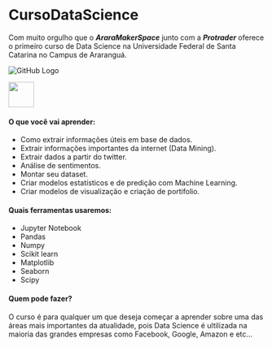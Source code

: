 # CursoDataScience
Com muito orgulho que o ***AraraMakerSpace*** junto com a ***Protrader*** oferece o primeiro curso de Data Science na Universidade Federal de Santa Catarina no Campus de Araranguá.


![GitHub Logo](https://www.analytixlabs.co.in/assets/images/course/Python2.jpg)

<img src="https://scontent.ffln5-1.fna.fbcdn.net/v/t1.0-9/30707271_1235785526558355_8402345710594293760_n.png?_nc_cat=0&oh=622921b1aaf60fceb1328f389684e6f0&oe=5C0BFC0B" width="50" height="50" />


#### O que você vai aprender:
* Como extrair informações úteis em base de dados.
* Extrair informações importantes da internet (Data Mining).
* Extrair dados a partir do twitter.
* Análise de sentimentos.
* Montar seu dataset.
* Criar modelos estatísticos e de predição com Machine Learning.
* Criar modelos de visualização e criação de portifolio.

#### Quais ferramentas usaremos:
* Jupyter Notebook
* Pandas
* Numpy
* Scikit learn
* Matplotlib
* Seaborn
* Scipy

#### Quem pode fazer?
O curso é para qualquer um que deseja começar a aprender sobre uma das áreas mais importantes da atualidade, pois Data Science é ultilizada na maioria das grandes  empresas como Facebook, Google, Amazon e etc...
